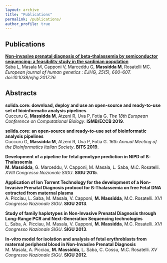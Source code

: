 ```yaml
---
layout: archive
title: "Publications"
permalink: /publications/
author_profile: true
---
```


## Publications

<b>[Non-invasive prenatal diagnosis of beta-thalassemia by semiconductor sequencing: a feasibility study in the sardinian population](https://massiddamt.github.io/publication/NIPD_2017)</b> <br> 
Saba L, Masala M, Capponi V, Marceddu G, <b>Massidda M</b>, Rosatelli MC.
<i>European journal of human genetics : EJHG, 25(5), 600–607. doi:10.1038/ejhg.2017.26</i>



## Abstracts

<b>solida.core: download, deploy and use an open-source and ready-to-use set of bioinformatic analysis
pipelines</b> <br> 
Cuccuru G, <b>Massidda M</b>, Atzeni R, Uva P, Fotia G.
<i>The 18th European Conference on Computational Biology</i>. <b>ISMB/ECCB 2019</b>.

<b>solida.core: an open-source and ready-to-use set of bioinformatic analysis pipelines</b> <br> 
Cuccuru G, <b>Massidda M</b>, Atzeni R, Uva P, Fotia G.
<i>16th Annual Meeting of the Bioinformatics Italian Society</i>. <b>BITS 2019</b>.

<b>Development of a pipeline for fetal genotype prediction in NIPD of ß-Thalassemia</b> <br> 
<b>M. Massidda</b>, G. Marceddu, V. Capponi, M. Masala, L. Saba, M.C. Rosatelli.
<i>XVIII Congresso Nazionale SIGU</i>. <b>SIGU 2015</b>.

<b>Application of Ion Torrent Technology for the development of a Non-Invasive Prenatal Diagnosis protocol for ß-Thalassemia on free Fetal DNA extracted from maternal plasma</b> <br> 
A. Picciau, L. Saba, M. Masala, V. Capponi, <b>M. Massidda</b>, M.C. Rosatelli.
<i>XVI Congresso Nazionale SIGU</i>. <b>SIGU 2013</b>.

<b>Study of family haplotypes in Non-Invasive Prenatal Diagnosis through Long-Range PCR and Next-Generation Sequencing technologies</b> <br> 
L. Saba, A. Picciau, M. Masala, V. Capponi, <b>M. Massidda</b>, M.C. Rosatelli.
<i>XVI Congresso Nazionale SIGU</i>. <b>SIGU 2013</b>.

<b>In-vitro model for isolation and analysis of fetal erythroblasts from maternal peripheral blood in Non-Invasive Prenatal Diagnosis</b> <br> 
M. Masala, A. Picciau, <b>M. Massidda</b>, L. Saba, C. Cossu, M.C. Rosatelli.
<i>XV Congresso Nazionale SIGU</i>. <b>SIGU 2012</b>.

